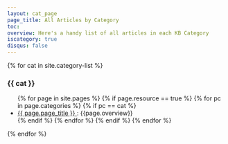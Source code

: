 ```yaml
---
layout: cat_page
page_title: All Articles by Category
toc:
overview: Here's a handy list of all articles in each KB Category
iscategory: true
disqus: false
---
```



{% for cat in site.category-list %}
### {{ cat }}

<ul>
  {% for page in site.pages %}
    {% if page.resource == true %}
      {% for pc in page.categories %}
        {% if pc == cat %}
          <li class="no_bullets"><a href="{{ page.url }}">{{ page.page_title }} </a> : {{page.overview}}</li>
        {% endif %}  
      {% endfor %}
    {% endif %}
  {% endfor %}  
</ul>
{% endfor %}  
